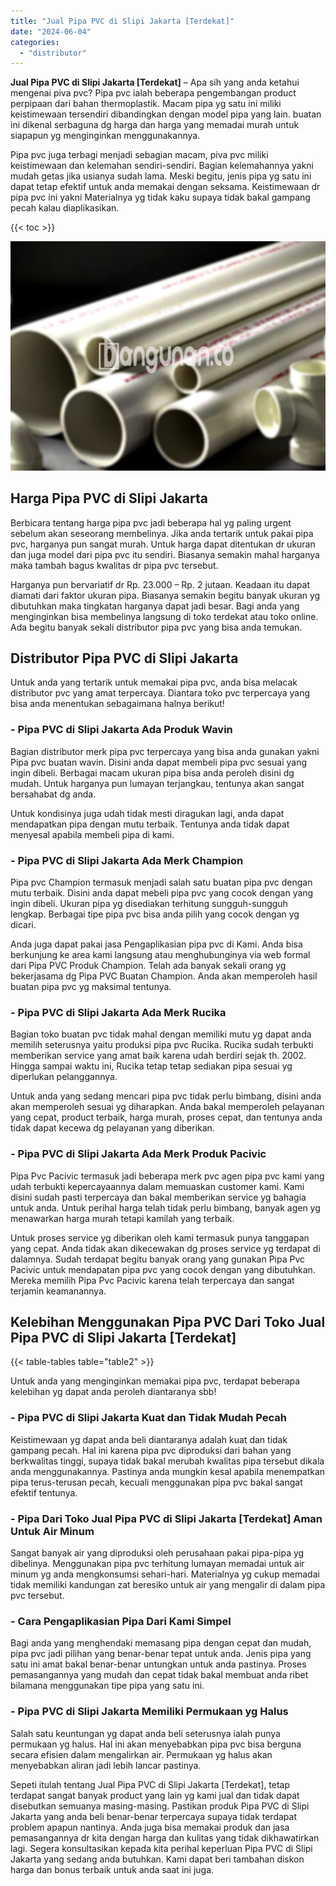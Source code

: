 ```yaml
---
title: "Jual Pipa PVC di Slipi Jakarta [Terdekat]"
date: "2024-06-04"
categories: 
  - "distributor"
---
```


**Jual Pipa PVC di Slipi Jakarta \[Terdekat\]** – Apa sih yang anda ketahui mengenai piva pvc? Pipa pvc ialah beberapa pengembangan product perpipaan dari bahan thermoplastik. Macam pipa yg satu ini miliki keistimewaan tersendiri dibandingkan dengan model pipa yang lain. buatan ini dikenal serbaguna dg harga dan harga yang memadai murah untuk siapapun yg menginginkan menggunakannya.

Pipa pvc juga terbagi menjadi sebagian macam, piva pvc miliki keistimewaan dan kelemahan sendiri-sendiri. Bagian kelemahannya yakni mudah getas jika usianya sudah lama. Meski begitu, jenis pipa yg satu ini dapat tetap efektif untuk anda memakai dengan seksama. Keistimewaan dr pipa pvc ini yakni Materialnya yg tidak kaku supaya tidak bakal gampang pecah kalau diaplikasikan.

{{< toc >}}

![Jual Pipa PVC di Slipi Jakarta [Terdekat]](/images/jaul-pipa-pvc-24.png)

## Harga Pipa PVC di Slipi Jakarta

Berbicara tentang harga pipa pvc jadi beberapa hal yg paling urgent sebelum akan seseorang membelinya. Jika anda tertarik untuk pakai pipa pvc, harganya pun sangat murah. Untuk harga dapat ditentukan dr ukuran dan juga model dari pipa pvc itu sendiri. Biasanya semakin mahal harganya maka tambah bagus kwalitas dr pipa pvc tersebut.

Harganya pun bervariatif dr Rp. 23.000 – Rp. 2 jutaan. Keadaan itu dapat diamati dari faktor ukuran pipa. Biasanya semakin begitu banyak ukuran yg dibutuhkan maka tingkatan harganya dapat jadi besar. Bagi anda yang menginginkan bisa membelinya langsung di toko terdekat atau toko online. Ada begitu banyak sekali distributor pipa pvc yang bisa anda temukan.

## Distributor Pipa PVC di Slipi Jakarta

Untuk anda yang tertarik untuk memakai pipa pvc, anda bisa melacak distributor pvc yang amat terpercaya. Diantara toko pvc terpercaya yang bisa anda menentukan sebagaimana halnya berikut!

### \- Pipa PVC di Slipi Jakarta Ada Produk Wavin

Bagian distributor merk pipa pvc terpercaya yang bisa anda gunakan yakni Pipa pvc buatan wavin. Disini anda dapat membeli pipa pvc sesuai yang ingin dibeli. Berbagai macam ukuran pipa bisa anda peroleh disini dg mudah. Untuk harganya pun lumayan terjangkau, tentunya akan sangat bersahabat dg anda.

Untuk kondisinya juga udah tidak mesti diragukan lagi, anda dapat mendapatkan pipa dengan mutu terbaik. Tentunya anda tidak dapat menyesal apabila membeli pipa di kami.

### \- Pipa PVC di Slipi Jakarta Ada Merk Champion

Pipa pvc Champion termasuk menjadi salah satu buatan pipa pvc dengan mutu terbaik. Disini anda dapat mebeli pipa pvc yang cocok dengan yang ingin dibeli. Ukuran pipa yg disediakan terhitung sungguh-sungguh lengkap. Berbagai tipe pipa pvc bisa anda pilih yang cocok dengan yg dicari.

Anda juga dapat pakai jasa Pengaplikasian pipa pvc di Kami. Anda bisa berkunjung ke area kami langsung atau menghubunginya via web formal dari Pipa PVC Produk Champion. Telah ada banyak sekali orang yg bekerjasama dg Pipa PVC Buatan Champion. Anda akan memperoleh hasil buatan pipa pvc yg maksimal tentunya.

### \- Pipa PVC di Slipi Jakarta Ada Merk Rucika

Bagian toko buatan pvc tidak mahal dengan memiliki mutu yg dapat anda memilih seterusnya yaitu produksi pipa pvc Rucika. Rucika sudah terbukti memberikan service yang amat baik karena udah berdiri sejak th. 2002. Hingga sampai waktu ini, Rucika tetap tetap sediakan pipa sesuai yg diperlukan pelanggannya.

Untuk anda yang sedang mencari pipa pvc tidak perlu bimbang, disini anda akan memperoleh sesuai yg diharapkan. Anda bakal memperoleh pelayanan yang cepat, product terbaik, harga murah, proses cepat, dan tentunya anda tidak dapat kecewa dg pelayanan yang diberikan.

### \- Pipa PVC di Slipi Jakarta Ada Merk Produk Pacivic

Pipa Pvc Pacivic termasuk jadi beberapa merk pvc agen pipa pvc kami yang udah terbukti kepercayaannya dalam memuaskan customer kami. Kami disini sudah pasti terpercaya dan bakal memberikan service yg bahagia untuk anda. Untuk perihal harga telah tidak perlu bimbang, banyak agen yg menawarkan harga murah tetapi kamilah yang terbaik.

Untuk proses service yg diberikan oleh kami termasuk punya tanggapan yang cepat. Anda tidak akan dikecewakan dg proses service yg terdapat di dalamnya. Sudah terdapat begitu banyak orang yang gunakan Pipa Pvc Pacivic untuk mendapatan pipa pvc yang cocok dengan yang dibutuhkan. Mereka memilih Pipa Pvc Pacivic karena telah terpercaya dan sangat terjamin keamanannya.

## Kelebihan Menggunakan Pipa PVC Dari Toko Jual Pipa PVC di Slipi Jakarta \[Terdekat\]

{{< table-tables table="table2" >}}

Untuk anda yang menginginkan memakai pipa pvc, terdapat beberapa kelebihan yg dapat anda peroleh diantaranya sbb!

### \- Pipa PVC di Slipi Jakarta Kuat dan Tidak Mudah Pecah

Keistimewaan yg dapat anda beli diantaranya adalah kuat dan tidak gampang pecah. Hal ini karena pipa pvc diproduksi dari bahan yang berkwalitas tinggi, supaya tidak bakal merubah kwalitas pipa tersebut dikala anda menggunakannya. Pastinya anda mungkin kesal apabila menempatkan pipa terus-terusan pecah, kecuali menggunakan pipa pvc bakal sangat efektif tentunya.

### \- Pipa Dari Toko Jual Pipa PVC di Slipi Jakarta \[Terdekat\] Aman Untuk Air Minum

Sangat banyak air yang diproduksi oleh perusahaan pakai pipa-pipa yg dibelinya. Menggunakan pipa pvc terhitung lumayan memadai untuk air minum yg anda mengkonsumsi sehari-hari. Materialnya yg cukup memadai tidak memiliki kandungan zat beresiko untuk air yang mengalir di dalam pipa pvc tersebut.

### \- Cara Pengaplikasian Pipa Dari Kami Simpel

Bagi anda yang menghendaki memasang pipa dengan cepat dan mudah, pipa pvc jadi pilihan yang benar-benar tepat untuk anda. Jenis pipa yang satu ini amat bakal benar-benar untungkan untuk anda pastinya. Proses pemasangannya yang mudah dan cepat tidak bakal membuat anda ribet bilamana menggunakan tipe pipa yang satu ini.

### \- Pipa PVC di Slipi Jakarta Memiliki Permukaan yg Halus

Salah satu keuntungan yg dapat anda beli seterusnya ialah punya permukaan yg halus. Hal ini akan menyebabkan pipa pvc bisa berguna secara efisien dalam mengalirkan air. Permukaan yg halus akan menyebabkan aliran jadi lebih lancar pastinya.

Sepeti itulah tentang Jual Pipa PVC di Slipi Jakarta \[Terdekat\], tetap terdapat sangat banyak product yang lain yg kami jual dan tidak dapat disebutkan semuanya masing-masing. Pastikan produk Pipa PVC di Slipi Jakarta yang anda beli benar-benar terpercaya supaya tidak terdapat problem apapun nantinya. Anda juga bisa memakai produk dan jasa pemasangannya dr kita dengan harga dan kulitas yang tidak dikhawatirkan lagi. Segera konsultasikan kepada kita perihal keperluan Pipa PVC di Slipi Jakarta yang sedang anda butuhkan. Kami dapat beri tambahan diskon harga dan bonus terbaik untuk anda saat ini juga.
